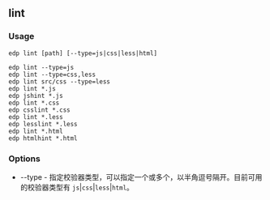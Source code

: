 lint
---------

### Usage

    edp lint [path] [--type=js|css|less|html]

    edp lint --type=js
    edp lint --type=css,less
    edp lint src/css --type=less
    edp lint *.js
    edp jshint *.js
    edp lint *.css
    edp csslint *.css
    edp lint *.less
    edp lesslint *.less
    edp lint *.html
    edp htmlhint *.html

### Options

+ --type - 指定校验器类型，可以指定一个或多个，以半角逗号隔开。目前可用的校验器类型有 `js`|`css`|`less`|`html`。
